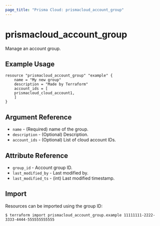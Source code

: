 ```yaml
---
page_title: "Prisma Cloud: prismacloud_account_group"
---
```


# prismacloud_account_group

Manage an account group.

## Example Usage

```hcl
resource "prismacloud_account_group" "example" {
    name = "My new group"
    description = "Made by Terraform"
    account_ids = [
    prismacloud_cloud_account1,
    ]
}
```

## Argument Reference

* `name` - (Required) name of the group.
* `description` - (Optional) Description.
* `account_ids` - (Optional) List of cloud account IDs.

## Attribute Reference

* `group_id` - Account group ID.
* `last_modified_by` - Last modified by.
* `last_modified_ts` - (int) Last modified timestamp.

## Import

Resources can be imported using the group ID:

```
$ terraform import prismacloud_account_group.example 11111111-2222-3333-4444-555555555555
```
